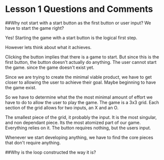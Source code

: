 # Lesson 1 Questions and Comments

##Why not start with a start button as the first button or user input? We have to start the game right?

Yes! Starting the game with a start button is the logical first step.

However lets think about what it achieves.

Clicking the button implies that there is a game to start. But since this is the first button, the button doesn't actually do anything. The user cannot start the game. since the game doesn't exist yet.

Since we are trying to create the minimal viable product, we have to get closer to allowing the user to achieve their goal. Maybe beginning to have the game exist.

So we have to determine what the the most minimal amount of effort we have to do to allow the user to play the game. The game is a 3x3 grid. Each section of the grid allows for two inputs, an X and an O.

The smallest piece of the grid, it probably the input. It is the most singular, and non dependant piece. Its the most atomized part of our game. Everything relies on it. The button requires nothing, but the users input.

Whenever we start developing anything, we have to find the core pieces that don't require anything.

##Why is the loop constructed the way it is?
